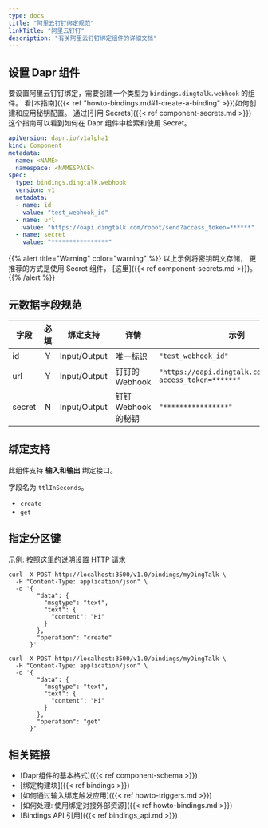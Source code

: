 ```yaml
---
type: docs
title: "阿里云钉钉绑定规范"
linkTitle: "阿里云钉钉"
description: "有关阿里云钉钉绑定组件的详细文档"
---
```


## 设置 Dapr 组件
要设置阿里云钉钉绑定，需要创建一个类型为 `bindings.dingtalk.webhook` 的组件。 看[本指南]({{< ref "howto-bindings.md#1-create-a-binding" >}})如何创建和应用秘钥配置。 通过[引用 Secrets]({{< ref component-secrets.md >}}) 这个指南可以看到如何在 Dapr 组件中检索和使用 Secret。

```yaml
apiVersion: dapr.io/v1alpha1
kind: Component
metadata:
  name: <NAME>
  namespace: <NAMESPACE>
spec:
  type: bindings.dingtalk.webhook
  version: v1
  metadata:
  - name: id
    value: "test_webhook_id"
  - name: url
    value: "https://oapi.dingtalk.com/robot/send?access_token=******"
  - name: secret
    value: "****************"
```
{{% alert title="Warning" color="warning" %}}
以上示例将密钥明文存储， 更推荐的方式是使用 Secret 组件， [这里]({{< ref component-secrets.md >}})。
{{% /alert %}}
## 元数据字段规范
| 字段     | 必填 | 绑定支持         | 详情             | 示例                                                           |
| ------ |:--:| ------------ | -------------- | ------------------------------------------------------------ |
| id     | Y  | Input/Output | 唯一标识           | `"test_webhook_id"`                                          |
| url    | Y  | Input/Output | 钉钉的 Webhook    | `"https://oapi.dingtalk.com/robot/send?access_token=******"` |
| secret | N  | Input/Output | 钉钉 Webhook 的秘钥 | `"****************"`                                         |

## 绑定支持

此组件支持 **输入和输出** 绑定接口。

字段名为 `ttlInSeconds`。
- `create`
- `get`

## 指定分区键

示例: 按照[这里](https://developers.dingtalk.com/document/app/custom-robot-access)的说明设置 HTTP 请求

```shell
curl -X POST http://localhost:3500/v1.0/bindings/myDingTalk \
  -H "Content-Type: application/json" \
  -d '{
        "data": {
          "msgtype": "text",
          "text": {
            "content": "Hi"
          }
        },
        "operation": "create"
      }'
```

```shell
curl -X POST http://localhost:3500/v1.0/bindings/myDingTalk \
  -H "Content-Type: application/json" \
  -d '{
        "data": {
          "msgtype": "text",
          "text": {
            "content": "Hi"
          }
        },
        "operation": "get"
      }'
```
## 相关链接

- [Dapr组件的基本格式]({{< ref component-schema >}})
- [绑定构建块]({{< ref bindings >}})
- [如何通过输入绑定触发应用]({{< ref howto-triggers.md >}})
- [如何处理: 使用绑定对接外部资源]({{< ref howto-bindings.md >}})
- [Bindings API 引用]({{< ref bindings_api.md >}})
